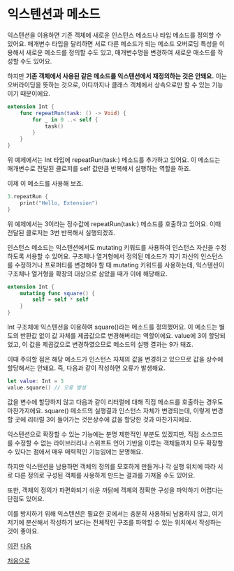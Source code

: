 # 익스텐션과 메소드

익스텐션을 이용하면 기존 객체에 새로운 인스턴스 메소드나 타입 메소드를 정의할 수 있어요. 매개변수 타입을 달리하면 서로 다른 메소드가 되는 메소드 오버로딩 특성을 이용해서 새로운 메소드를 정의할 수도 있고, 매개변수명을 변경하여 새로운 매소드를 작성할 수도 있어요.

하지만 **기존 객체에서 사용된 같은 메소드를 익스텐션에서 재정의하는 것은 안돼요.** 이는 오버라이딩을 뜻하는 것으로, 어디까지나 클래스 객체에서 상속으로만 할 수 있는 기능이기 때문이에요.

```swift
extension Int {
    func repeatRun(task: () -> Void) {
        for _ in 0 ..< self {
            task()
        }
    }
}
```

위 예제에서는 Int 타입에 repeatRun(task:) 메소드를 추가하고 있어요. 이 메소드는 매개변수로 전달된 클로저를 self 값만큼 반복해서 실행하는 역할을 하죠.

이제 이 메소드를 사용해 보죠.

```swift
3.repeatRun {
    print("Hello, Extension")
}
```

위 예제에서는 3이라는 정수값에 repeatRun(task:) 메소드를 호출하고 있어요. 이때 전달된 클로저는 3번 반복해서 실행되겠죠.

인스턴스 메소드는 익스텐션에서도 mutating 키워드를 사용하여 인스턴스 자신을 수정하도록 서용할 수 있어요. 구조체나 열거형에서 정의된 메소드가 자기 자신의 인스턴스를 수정하거나 프로퍼티를 변경해야 할 때 mutating 키워드를 사용하는데, 익스텐션이 구조체나 열거형을 확장의 대상으로 삼았을 때가 이에 해당해요.

```swift
extension Int {
    mutating func square() {
        self = self * self
    }
}
```

Int 구조체에 익스텐션을 이용하여 square()라는 메소드를 정의했어요. 이 메소드는 별도의 반환값 없이 값 자체를 제곱값으로 변경해버리는 역할이에요. value에 3이 할당되었고, 이 값을 제곱값으로 변경하였으므로 메소드의 실행 결과는 9가 돼죠.

이때 주의할 점은 해당 메소드가 인스턴스 자체의 값을 변경하고 있으므로 값을 상수에 할당해서는 안돼요. 즉, 다음과 같이 작성하면 오류가 발생해요.

```swift
let value: Int = 3
value.square() // 오류 발생
```

값을 변수에 할당하지 않고 다음과 같이 리터럴에 대해 직접 메소드를 호출하는 경우도 마찬가지에요. square() 메소드의 실행결과 인스턴스 자체가 변경되는데, 이렇게 변경할 곳에 리터럴 3이 들어가는 것은상수에 값을 할당한 것과 마찬가지에요.

익스텐션으로 확장할 수 있는 기능에는 분명 제한적인 부분도 있겠지만, 직접 소스코드를 수정할 수 없는 라이브러리나 스위프트 언어 기반을 이루는 객체들까지 모두 확장할 수 있다는 점에서 매우 매력적인 기능임에는 분명해요.

하지만 익스텐션을 남용하면 객체의 정의를 모호하게 만들거나 각 실행 위치에 따라 서로 다른 정의로 구성된 객체를 사용하게 만드는 결과를 가져올 수도 있어요.

또한, 객체의 정의가 파편화되기 쉬운 까닭에 객체의 정확한 구성을 파악하기 어렵다는 단점도 있어요.

이를 방지하기 위해 익스텐션은 필요한 곳에서는 충분히 사용하되 남용하지 않고, 여기저기에 분산해서 작성하기 보다는 전체적인 구조를 파악할 수 있는 위치에서 작성하는 것이 좋아요.

[이전](https://github.com/MojitoBar/iOS-DeepDive/blob/main/%EA%BC%BC%EA%BC%BC%ED%95%9C_%EC%9E%AC%EC%9D%80%EC%94%A8%EC%9D%98_Swift_%EB%AC%B8%EB%B2%95%ED%8E%B8/9.2.1.md)
[다음](https://github.com/MojitoBar/iOS-DeepDive/blob/main/%EA%BC%BC%EA%BC%BC%ED%95%9C_%EC%9E%AC%EC%9D%80%EC%94%A8%EC%9D%98_Swift_%EB%AC%B8%EB%B2%95%ED%8E%B8/9.2.3.md)

[처음으로](https://github.com/MojitoBar/iOS-DeepDive/blob/main/%EA%BC%BC%EA%BC%BC%ED%95%9C_%EC%9E%AC%EC%9D%80%EC%94%A8%EC%9D%98_Swift_%EB%AC%B8%EB%B2%95%ED%8E%B8/README.md)
